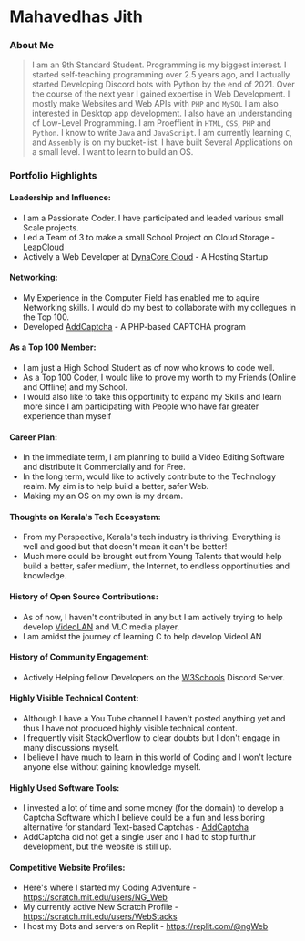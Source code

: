 # Mahavedhas Jith

### About Me

> I am an 9th Standard Student. Programming is my biggest interest. I started self-teaching programming over 2.5 years ago, and I actually started Developing Discord bots with Python by the end of 2021. Over the course of the next year I gained expertise in Web Development. I mostly make Websites and Web APIs with `PHP` and `MySQL` I am also interested in Desktop app development. I also have an understanding of Low-Level Programming. I am Proeffient in `HTML`, `CSS`, `PHP` and `Python`. I know to write `Java` and `JavaScript`. I am currently learning `C`, and `Assembly` is on my bucket-list. I have built Several Applications on a small level. I want to learn to build an OS.


### Portfolio Highlights



#### Leadership and Influence:

- I am a Passionate Coder. I have participated and leaded various small Scale projects.
- Led a Team of 3 to make a small School Project on Cloud Storage - [LeapCloud](https://leapcloud.ngweb.repl.co)
- Actively a Web Developer at [DynaCore Cloud](https://billing.dynacore.cloud) - A Hosting Startup

#### Networking:

- My Experience in the Computer Field has enabled me to aquire Networking skills. I would do my best to collaborate with my collegues in the Top 100.
- Developed [AddCaptcha](http://addcaptcha.in) - A PHP-based CAPTCHA program

#### As a Top 100 Member:

- I am just a High School Student as of now who knows to code well.
- As a Top 100 Coder, I would like to prove my worth to my Friends (Online and Offline) and my School.
- I would also like to take this opportinity to expand my Skills and learn more since I am participating with People who have far greater experience than myself

#### Career Plan:

- In the immediate term, I am planning to build a Video Editing Software and distribute it Commercially and for Free.
- In the long term, would like to actively contribute to the Technology realm. My aim is to help build a better, safer Web.
- Making my an OS on my own is my dream.

#### Thoughts on Kerala's Tech Ecosystem:

- From my Perspective, Kerala's tech industry is thriving. Everything is well and good but that doesn't mean it can't be better!
- Much more could be brought out from Young Talents that would help build a better, safer medium, the Internet, to endless opportinuities and knowledge.

#### History of Open Source Contributions:

- As of now, I haven't contributed in any but I am actively trying to help develop [VideoLAN](https://videolan.org) and VLC media player.
- I am amidst the journey of learning C to help develop VideoLAN

#### History of Community Engagement:

- Actively Helping fellow Developers on the [W3Schools](https://discord.gg/w3schools) Discord Server.

#### Highly Visible Technical Content:

- Although I have a You Tube channel I haven't posted anything yet and thus I have not produced highly visible technical content.
- I frequently visit StackOverflow to clear doubts but I don't engage in many discussions myself.
- I believe I have much to learn in this world of Coding and I won't lecture anyone else without gaining knowledge myself.

#### Highly Used Software Tools:

- I invested a lot of time and some money (for the domain) to develop a Captcha Software which I believe could be a fun and less boring alternative for standard Text-based Captchas - [AddCaptcha](http://addcaptcha.in)
- AddCaptcha did not get a single user and I had to stop furthur development, but the website is still up.

#### Competitive Website Profiles:

- Here's where I started my Coding Adventure - https://scratch.mit.edu/users/NG_Web
- My currently active New Scratch Profile - https://scratch.mit.edu/users/WebStacks
- I host my Bots and servers on Replit - https://replit.com/@ngWeb
